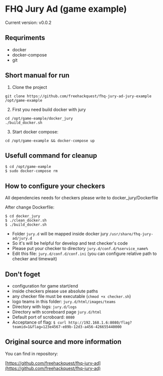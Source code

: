 # FHQ Jury Ad (game example)

Current version: v0.0.2

## Requriments

* docker
* docker-compose
* git

## Short manual for run

1. Clone the project
```
git clone https://github.com/freehackquest/fhq-jury-ad-jury-example /opt/game-example
```

2. First you need build docker with jury

```
cd /opt/game-eample/docker_jury
./build_docker.sh
```

3. Start docker compose: 
```
cd /opt/game-example && docker-compose up
```

## Usefull command for cleanup

```
$ cd /opt/game-eample
$ sudo docker-compose rm
```

## How to configure your checkers

All dependencies needs for checkers please write to docker_jury/Dockerfile

After change Dockerfile:

```
$ cd docker_jury
$ ./clean_docker.sh
$ ./build_docker.sh
```

* Folder `jury.d` will be mapped inside docker jury `/usr/share/fhq-jury-ad/jury.d`
* So it's will be helpful for develop and test checker's code
* Please put your checker to directory `jury.d/conf.d/%service_name%`
* Edit this file: `jury.d/conf.d/conf.ini` (you can configure relative path to checker and timewait)

## Don't foget

* configuration for game start/end
* inside checkers please use absolute paths
* any checker file must be executable (`chmod +x checker.sh`)
* logo teams in this folder: `jury.d/html/images/teams`
* Directory with logs: `jury.d/logs`
* Directory with scoreboard page `jury.d/html`
* Default port of scroboard: `8080`
* Acceptance of flag: `$ curl http://192.168.1.6:8080/flag?teamid=1&flag=123e4567-e89b-12d3-a456-426655440000`

## Original source and more information

You can find in repository:

[https://github.com/freehackquest/fhq-jury-ad](https://github.com/freehackquest/fhq-jury-ad)
